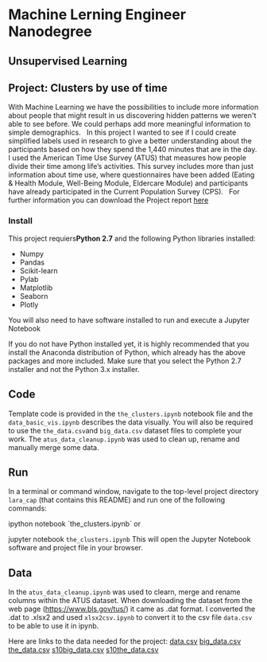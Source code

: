 # Machine Lerning Engineer Nanodegree
## Unsupervised Learning

## Project: Clusters by use of time
 
 With Machine Learning we have the possibilities to include more information about people that might result in us discovering hidden patterns we weren't able to see before. We could perhaps add more meaningful information to simple demographics.   In this project I wanted to see if I could create simplified labels used in research to give a better understanding about the participants based on how they spend the 1,440 minutes that are in the day. I used the American Time Use Survey (ATUS) that measures how people divide their time among life’s activities. This survey includes more than just information about time use, where questionnaires have been added (Eating & Health Module, Well-Being Module, Eldercare Module) and participants have already participated in the Current Population Survey (CPS).   For further information you can download the Project report [here](https://www.dropbox.com/s/s9jvtr5zs2wk9d8/Project%20report.pdf?dl=0 "Dropbox link to Project report") 
 
### Install
This project requiers**Python 2.7** and the following Python libraries installed:
* Numpy
* Pandas
* Scikit-learn
* Pylab
* Matplotlib
* Seaborn
* Plotly

You will also need to have software installed to run and execute a Jupyter Notebook

If you do not have Python installed yet, it is highly recommended that you install the Anaconda distribution of Python, which already has the above packages and more included. Make sure that you select the Python 2.7 installer and not the Python 3.x installer.

## Code
Template code is provided in the `the_clusters.ipynb` notebook file and the `data_basic_vis.ipynb` describes the data visually. You will also be required to use the `the_data.csv`and `big_data.csv` dataset files to complete your work. The `atus_data_cleanup.ipynb` was used to clean up, rename and manually merge some data. 

## Run
In a terminal or command window, navigate to the top-level project directory `lara_cap` (that contains this README) and run one of the following commands:

ipython notebook ´the_clusters.ipynb´
or

jupyter notebook `the_clusters.ipynb`
This will open the Jupyter Notebook software and project file in your browser.


## Data
In the `atus_data_cleanup.ipynb` was used to clearn, merge and rename columns within the ATUS dataset. When downloading the dataset from the web page (https://www.bls.gov/tus/) it came as .dat format. I converted the .dat to .xlsx2 and used `xlsx2csv.ipynb` to convert it to the csv file `data.csv` to be able to use it in ipynb. 

Here are links to the data needed for the project:
[data.csv](https://www.dropbox.com/s/z8mn8i31qoeldf5/data.csv?dl=0 "Dropbox link to data.csv") 
[big_data.csv](https://www.dropbox.com/s/t40kizyxe6h9sw9/big_data.csv?dl=0 "Dropbox link to big_data.csv")
[the_data.csv](https://www.dropbox.com/s/0pieiwekby8lktm/the_data.csv?dl=0 "Dropbox link to the_data.csv")
[s10big_data.csv](https://www.dropbox.com/s/z18s0zhnk9seklb/s10big_data.csv?dl=0 "Dropbox link to s10big_data.csv")
[s10the_data.csv](https://www.dropbox.com/s/gid6bv8cqddl6vk/s10_the_data.csv?dl=0 "Dropbox link to s10the_data.csv")

